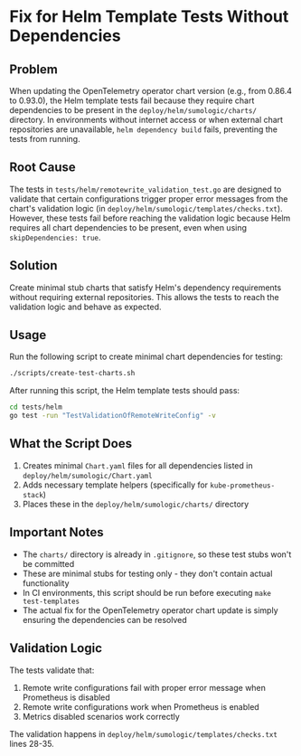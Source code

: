 # Fix for Helm Template Tests Without Dependencies

## Problem

When updating the OpenTelemetry operator chart version (e.g., from 0.86.4 to 0.93.0), the Helm template tests fail because they require chart dependencies to be present in the `deploy/helm/sumologic/charts/` directory. In environments without internet access or when external chart repositories are unavailable, `helm dependency build` fails, preventing the tests from running.

## Root Cause

The tests in `tests/helm/remotewrite_validation_test.go` are designed to validate that certain configurations trigger proper error messages from the chart's validation logic (in `deploy/helm/sumologic/templates/checks.txt`). However, these tests fail before reaching the validation logic because Helm requires all chart dependencies to be present, even when using `skipDependencies: true`.

## Solution

Create minimal stub charts that satisfy Helm's dependency requirements without requiring external repositories. This allows the tests to reach the validation logic and behave as expected.

## Usage

Run the following script to create minimal chart dependencies for testing:

```bash
./scripts/create-test-charts.sh
```

After running this script, the Helm template tests should pass:

```bash
cd tests/helm
go test -run "TestValidationOfRemoteWriteConfig" -v
```

## What the Script Does

1. Creates minimal `Chart.yaml` files for all dependencies listed in `deploy/helm/sumologic/Chart.yaml`
2. Adds necessary template helpers (specifically for `kube-prometheus-stack`)
3. Places these in the `deploy/helm/sumologic/charts/` directory

## Important Notes

- The `charts/` directory is already in `.gitignore`, so these test stubs won't be committed
- These are minimal stubs for testing only - they don't contain actual functionality
- In CI environments, this script should be run before executing `make test-templates`
- The actual fix for the OpenTelemetry operator chart update is simply ensuring the dependencies can be resolved

## Validation Logic

The tests validate that:
1. Remote write configurations fail with proper error message when Prometheus is disabled
2. Remote write configurations work when Prometheus is enabled  
3. Metrics disabled scenarios work correctly

The validation happens in `deploy/helm/sumologic/templates/checks.txt` lines 28-35.
